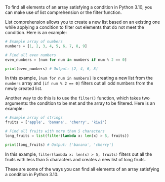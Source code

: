To find all elements of an array satisfying a condition in Python 3.10, you can make use of list comprehension or the filter function.

List comprehension allows you to create a new list based on an existing one while applying a condition to filter out elements that do not meet the condition. Here is an example:

```python
# Example array of numbers
numbers = [1, 2, 3, 4, 5, 6, 7, 8, 9]

# Find all even numbers
even_numbers = [num for num in numbers if num % 2 == 0]

print(even_numbers) # Output: [2, 4, 6, 8]
```

In this example, `[num for num in numbers]` is creating a new list from the `numbers` array and `[if num % 2 == 0]` filters out all odd numbers from the newly created list.

Another way to do this is to use the `filter()` function, which takes two arguments: the condition to be met and the array to be filtered. Here is an example:

```python
# Example array of strings
fruits = ['apple', 'banana', 'cherry', 'kiwi']

# Find all fruits with more than 5 characters
long_fruits = list(filter(lambda x: len(x) > 5, fruits))

print(long_fruits) # Output: ['banana', 'cherry']
```

In this example, `filter(lambda x: len(x) > 5, fruits)` filters out all the fruits with less than 5 characters and creates a new list of long fruits.

These are some of the ways you can find all elements of an array satisfying a condition in Python 3.10.